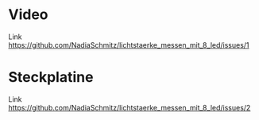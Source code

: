 # Video
Link https://github.com/NadiaSchmitz/lichtstaerke_messen_mit_8_led/issues/1
# Steckplatine
Link https://github.com/NadiaSchmitz/lichtstaerke_messen_mit_8_led/issues/2
